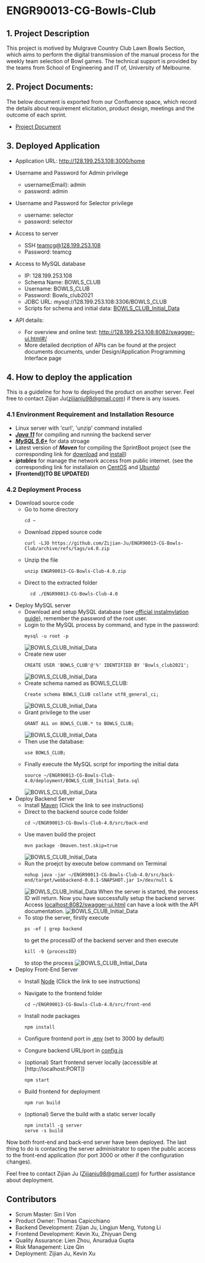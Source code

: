 # ENGR90013-CG-Bowls-Club
## 1. Project Description
This project is motived by Mulgrave Country Club Lawn Bowls Section, which aims to perform the digital transmission of the manual process for the weekly team selection of Bowl games. The technical support is provided by the teams from School of Engineering and IT of, University of Melbourne.


## 2. Project Documents: 
The below document is exported from our Confluence space, which record the details about requirement elicitation, product design, meetings and the outcome of each sprint.

- [Project Document](./deliverable/SWEN900132021CG-281021-1847-1022.pdf)
## 3. Deployed Application
- Application URL: http://128.199.253.108:3000/home
- Username and Password for Admin privilege
  - username(Email): admin
  - password: admin
  
- Username and Password for Selector privilege
  - username: selector
  - password: selector
- Access to server
  - SSH teamcg@128.199.253.108
  - Password: teamcg
- Access to MySQL database
  -  IP: 128.199.253.108
  - Schema Name: BOWLS_CLUB
  - Username: BOWLS_CLUB
  - Password: Bowls_club2021
  - JDBC URL: mysql://128.199.253.108:3306/BOWLS_CLUB 
  - Scripts for schema and initial data: [BOWLS_CLUB_Initial_Data](./deployment/BOWLS_CLUB_Initial_Data.sql)
- API details:
  - For overview and online test: http://128.199.253.108:8082/swagger-ui.html#/
  - More detailed decription of APIs can be found at the project documents documents, under Design/Application Programming Interface page
  
## 4. How to deploy the application
This is a guideline for how to deployed the product on another server. Feel free to contact Zijian Ju(zijianju98@gmail.com) if there is any issues.
### 4.1 Environment Requirement and Installation Resource
-  Linux server with 'curl', 'unzip' command installed
-  ***[Java 11](https://www.javahelps.com/2017/09/install-oracle-jdk-9-on-linux.html)*** for compiling and running the backend server
-  ***[MySQL 5.6+](https://dev.mysql.com/doc/refman/8.0/en/linux-installation.html)***  for data stroage
-  Latest version of ***Maven*** for compiling the SprintBoot project (see the corresponding link for [download](https://maven.apache.org/download.cgi) and [install](https://maven.apache.org/install.html))
-  ***iptables*** for manage the network access from public internet. (see the corresponding link for installaion on [CentOS](https://docs.rackspace.com/support/how-to/use-iptables-with-centos-7/) and [Ubuntu](https://askubuntu.com/questions/692278/how-to-install-iptables-in-ubuntu))
-  **\[Frontend\](TO BE UPDATED)**
### 4.2 Deployment Process
- Download source code
  - Go to home directory
    ```
    cd ~
    ```
  - Download zipped source code
    ```
    curl -LJO https://github.com/Zijian-Ju/ENGR90013-CG-Bowls-Club/archive/refs/tags/v4.0.zip
    ```
  - Unzip the file 
    ```
    unzip ENGR90013-CG-Bowls-Club-4.0.zip
    ```
  - Direct to the extracted folder
    ```
      cd ./ENGR90013-CG-Bowls-Club-4.0
    ```
- Deploy MySQL server
  - Download and setup MySQL database (see [official instalmylation guide](https://dev.mysql.com/doc/refman/8.0/en/linux-installation.html)), remember the password of the root user.
  - Login to the MySQL process by command, and type in the password:
    ```
    mysql -u root -p
    ```
    ![BOWLS_CLUB_Initial_Data](https://github.com/Zijian-Ju/ENGR90013-CG-Bowls-Club/blob/master/deployment/DeploymentGuideImages/loginMySQL.jpg)
  - Create new user
    ```
    CREATE USER 'BOWLS_CLUB'@'%' IDENTIFIED BY 'Bowls_club2021';
    ```
    ![BOWLS_CLUB_Initial_Data](https://github.com/Zijian-Ju/ENGR90013-CG-Bowls-Club/blob/master/deployment/DeploymentGuideImages/createUser.png)
  - Create schema named as BOWLS_CLUB:
    ```
    Create schema BOWLS_CLUB collate utf8_general_ci; 
    ```
    ![BOWLS_CLUB_Initial_Data](https://github.com/Zijian-Ju/ENGR90013-CG-Bowls-Club/blob/master/deployment/DeploymentGuideImagescreateSchema.jpg)
  - Grant privilege to the user
    ```
    GRANT ALL on BOWLS_CLUB.* to BOWLS_CLUB;
    ```
    ![BOWLS_CLUB_Initial_Data](https://github.com/Zijian-Ju/ENGR90013-CG-Bowls-Club/blob/master/deployment/DeploymentGuideImages/grantPrivilege.jpg)
  - Then use the database:
    ```
    use BOWLS_CLUB;
    ```
  - Finally execute the MySQL script for importing the initial data
    ```
    source ~/ENGR90013-CG-Bowls-Club-4.0/deployment/BOWLS_CLUB_Initial_Data.sql
    ```
    ![BOWLS_CLUB_Initial_Data](https://github.com/Zijian-Ju/ENGR90013-CG-Bowls-Club/blob/master/deployment/DeploymentGuideImages/setupDB.jpg)
- Deploy Backend Server
  - Install [Maven](https://docs.wso2.com/display/IS323/Installing+Apache+Maven+on+Linux) (Click the link to see instructions)
  - Direct to the backend source code folder
    ```
    cd ~/ENGR90013-CG-Bowls-Club-4.0/src/back-end
    ```
  - Use maven build the project
    ```
    mvn package -Dmaven.test.skip=true
    ```
    ![BOWLS_CLUB_Initial_Data](https://github.com/Zijian-Ju/ENGR90013-CG-Bowls-Club/blob/master/deployment/DeploymentGuideImages/CompileProject.jpg)
  - Run the proejct by execute below command on Terminal
    ```
    nohup java -jar ~/ENGR90013-CG-Bowls-Club-4.0/src/back-end/target/webbackend-0.0.1-SNAPSHOT.jar 1>/dev/null &
    ```
    ![BOWLS_CLUB_Initial_Data](https://github.com/Zijian-Ju/ENGR90013-CG-Bowls-Club/blob/master/deployment/DeploymentGuideImages/startServer.jpg)
    When the server is started, the process ID will return.
    Now you have successfully setup the backend server. Access [localhost:8082/swagger-ui.html](localhost:8082/swagger-ui.html) can have a look with the API documentation.
    ![BOWLS_CLUB_Initial_Data](https://github.com/Zijian-Ju/ENGR90013-CG-Bowls-Club/blob/master/deployment/DeploymentGuideImages/swagger.jpg) 
  - To stop the server, firstly execute
    ```
    ps -ef | grep backend
    ```
    to get the processID of the backend server and then execute
    ```
    kill -9 {processID}
    ```
    to stop the process
    ![BOWLS_CLUB_Initial_Data](https://github.com/Zijian-Ju/ENGR90013-CG-Bowls-Club/blob/master/deployment/DeploymentGuideImages/stopServer.jpg)
- Deploy Front-End Server
  - Install [Node](https://docs.npmjs.com/downloading-and-installing-node-js-and-npm) (Click the link to see instructions)
  - Navigate to the frontend folder
    ```
    cd ~/ENGR90013-CG-Bowls-Club-4.0/src/front-end
    ```
  - Install node packages
    ```
    npm install
    ```
  - Configure frontend port in [.env](./src/front-end/.env) (set to 3000 by default)
  - Congure backend URL/port in [config.js](./src/front-end/src/config.js)
  - (optional) Start frontend server locally (accessible at [http://localhost:PORT])
    ```
    npm start
    ```
  - Build frontend for deployment
    ```
    npm run build
    ```

  - (optional) Serve the build with a static server locally
    ```
    npm install -g server
    serve -s build
    ```
Now both front-end and back-end server have been deployed. The last thing to do is contacting the server administrator to open the public access to the front-end application (for port 3000 or other if the configuration changes).

Feel free to contact Zijian Ju (Zijianju98@gmail.com) for further assistance about deployment.

## Contributors
- Scrum Master: Sin I Von
- Product Owner: Thomas Capicchiano
- Backend Development: Zijian Ju, Lingjun Meng, Yutong Li
- Frontend Development: Kevin Xu, Zhiyuan Deng
- Quality Assurance: Lien Zhou, Anuradua Gupta
- Risk Management: Lize Qin
- Deployment: Zijian Ju, Kevin Xu
